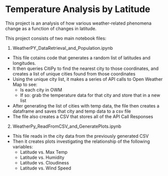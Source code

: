 # Temperature Analysis by Latitude

This project is an analysis of how various weather-related phenomena change as a function of changes in latitude. 

This project consists of two main notebook files:

1. WeatherPY_DataRetrieval_and_Population.ipynb
- This file cotains code that generates a random list of latitudes and longitudes.
- It then queries CitiPy to find the nearest city to those coordinates, and creates a list of unique cities found from those coordinates
- Using the unique city list, it makes a series of API calls to Open Weather Map to see:
  - Is each city in OWM
  - If so: grab the temperature data for that city and store that in a new list 
- After generating the list of cities with temp data, the file then creates a dataframe and saves that city and temp data to a csv file
- The file also creates a CSV that stores all of the API Call Responses 

2. WeatherPy_ReadFromCSV_and_GeneratePlots.ipynb
- This file reads in the city data from the previously generated CSV
- Then it creates plots investigating the relationship of the following variables:
  - Latitude vs. Max Temp
  - Latitude vs. Humidity 
  - Latitude vs. Cloudiness
  - Latitude vs. Wind Speed


